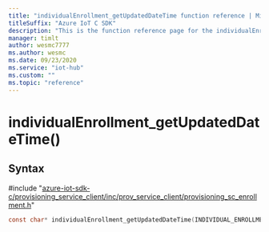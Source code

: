 ```yaml
---                             
title: "individualEnrollment_getUpdatedDateTime function reference | Microsoft Docs" 
titleSuffix: "Azure IoT C SDK"            
description: "This is the function reference page for the individualEnrollment_getUpdatedDateTime() function in the Azure IoT C SDK. This SDK is used with Azure IoT Hub and Azure IoT Hub Device Provisioning Service"            
manager: timlt                 
author: wesmc7777              
ms.author: wesmc               
ms.date: 09/23/2020                    
ms.service: "iot-hub"             
ms.custom: ""                
ms.topic: "reference"        
---                            
```


# individualEnrollment_getUpdatedDateTime()

## Syntax

\#include "[azure-iot-sdk-c/provisioning_service_client/inc/prov_service_client/provisioning_sc_enrollment.h](../provisioning-sc-enrollment-h.md)"  
```C
const char* individualEnrollment_getUpdatedDateTime(INDIVIDUAL_ENROLLMENT_HANDLE  MU_IFCOMMA2);
```

